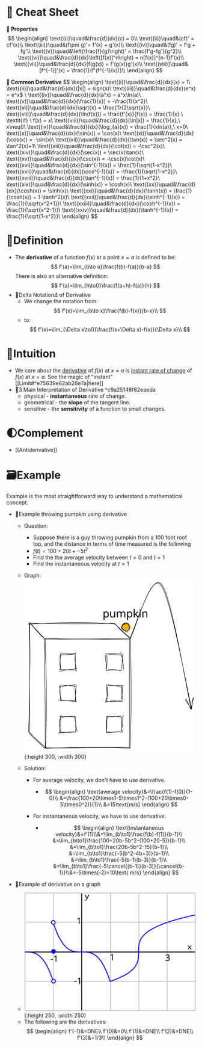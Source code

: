 # 🧾 Cheat Sheet
**📌 Properties**
$$
\begin{align}
\text{(i)}\quad&\frac{d}{dx}(c) = 0\\
\text{(ii)}\quad&(cf)' = cf'(x)\\
\text{(iii)}\quad&(f\pm g)'= f'(x) + g'(x)\\
\text{(iv)}\quad&(fg)' = f'g + fg'\\
\text{(v)}\quad&\left(\frac{f}{g}\right)' = \frac{f'g-fg'}{g^2}\\
\text{(vi)}\quad&\frac{d}{dx}\left([f(x)]^n\right) = n[f(x)]^{n-1}f'(x)\\
\text{(vii)}\quad&\frac{d}{dx}(f(g(x)) = f'(g(x))g'(x)\\
\text{(viii)}\quad&[f^{-1}]'(x) = \frac{1}{f'(f^{-1}(x))}\\
\end{align}
$$

**📌 Common Derivative**
$$
\begin{align}
\text{(i)}\quad&\frac{d}{dx}(x) = 1\\
\text{(ii)}\quad&\frac{d}{dx}(|x|) = sign(x)\\
\text{(iii)}\quad&\frac{d}{dx}(e^x) = e^x$      \\
\text{(iv)}\quad&\frac{d}{dx}(a^x) = a^x\ln(a)\\
\text{(v)}\quad&\frac{d}{dx}(\frac{1}{x}) = -\frac{1}{x^2}\\
\text{(vi)}\quad&\frac{d}{dx}\sqrt{x} = \frac{1}{2\sqrt{x}}\\
\text{(vii)}\quad&\frac{d}{dx}(\ln(f(x))) = \frac{f'(x)}{f(x)} = \frac{1}{x} \ \textit{if} \ f(x) = x\\
\text{(viii)}\quad&\frac{d}{dx}(\ln|x|) = \frac{1}{x},\ x\neq0\\
\text{(ix)}\quad&\frac{d}{dx}(\log_{a}(x)) = \frac{1}{xln(a)},\ x>0\\
\text{(x)}\quad&\frac{d}{dx}(\sin(x)) = \cos(x)\\
\text{(xi)}\quad&\frac{d}{dx}(\cos(x)) = -\sin(x)\\
\text{(xii)}\quad&\frac{d}{dx}(\tan(x)) = \sec^2(x) = \tan^2(x)+1\\
\text{(xiii)}\quad&\frac{d}{dx}(\cot(x)) = -\csc^2(x)\\
\text{(xiv)}\quad&\frac{d}{dx}(\sec(x)) = \sec(x)\tan(x)\\
\text{(xv)}\quad&\frac{d}{dx}(\csc(x)) = -\csc(x)\cot(x)\\
\text{(xvi)}\quad&\frac{d}{dx}(\sin^{-1}(x)) = \frac{1}{\sqrt{1-x^2}}\\
\text{(xvii)}\quad&\frac{d}{dx}(\cos^{-1}(x)) = -\frac{1}{\sqrt{1-x^2}}\\
\text{(xviii)}\quad&\frac{d}{dx}(\tan^{-1}(x)) = \frac{1}{1+x^2}\\
\text{(xix)}\quad&\frac{d}{dx}(\sinh(x)) = \cosh(x)\\
\text{(xx)}\quad&\frac{d}{dx}(\cosh(x)) = \sinh(x)\\
\text{(xxi)}\quad&\frac{d}{dx}(\tanh(x)) = \frac{1}{\cosh(x)} = 1-\tanh^2(x)\\
\text{(xxii)}\quad&\frac{d}{dx}(\sinh^{-1}(x)) = \frac{1}{\sqrt{x^2+1}}\\
\text{(xxiii)}\quad&\frac{d}{dx}(\cosh^{-1}(x)) = \frac{1}{\sqrt{x^2-1}}\\
\text{(xxiv)}\quad&\frac{d}{dx}(\tanh^{-1}(x)) = \frac{1}{\sqrt{1-x^2}}\\
\end{align}
$$

# 📝Definition
- The **derivative** of a function $f(x)$ at a point $x=a$ is defined to be:
  $$
  f'(a)=\lim_{b\to a}\frac{f(b)-f(a)}{b-a}
  $$
  There is also an alternative definition:
  $$
  f'(a)=\lim_{h\to0}\frac{f(a+h)-f(a)}{h}
  $$
- 📌Delta Notation$\Delta$ of Derivative
    - We change the notation from:
      $$
      f'(x)=\lim_{b\to x}\frac{f(b)-f(x)}{b-x}\\
      $$
    - to:
      $$
      f'(x)=\lim_{\Delta x\to0}\frac{f(x+\Delta x)-f(x)}{\Delta x}\\
      $$
    
# 🧠Intuition
- We care about the <u>derivative</u> of $f(x)$ at $x=a$ is <u>instant rate of change</u> of $f(x)$ at $x=a$. See the magic of "instant" [[Limit#^e75639e62ab26e7a|here]]
- 📌3 Main Interpretation of Derivative ^c9a25148f62eaeda
    - physical -  **instantaneous** rate of change.
    - geometrical - the **slope** of the tangent line.
    - sensitive - the **sensitivity** of a function to small changes.
    

# 🌓Complement
- [[Antiderivative]]

# 🗃Example
Example is the most straightforward way to understand a mathematical concept.
- 📌Example throwing pumpkin using derivative
    - Question:
        - Suppose there is a guy throwing pumpkin from a $100$ foot roof top, and the distance in terms of time measured is the following
        - $f(t)=100+20t+-5t^2$
        - Find the the average velocity between $t=0$ and $t=1$
        - Find the instantaneous velocity at $t=1$
        
    - Graph:
      ![name](../assets/throwing_pumpkin.svg){:height 300, :width 300}
    - Solution:
        - For average velocity, we don't have to use derivative.
            - $$
              \begin{align}
              \text{average velocity}&=\frac{f(1)-f(0)}{1-0}\\
              &=\frac{100+20\times1-5\times1^2-(100+20\times0-5\times0^2)}{1}\\
              &=15\text{m/s}
              \end{align}
              $$
            
        - For instantaneous velocity, we have to use derivative.
            - $$
              \begin{align}
              \text{instantaneous velocity}&=f'(1)\\&=\lim_{b\to1}\frac{f(b)-f(1)}{b-1}\\
              &=\lim_{b\to1}\frac{100+20b-5b^2-(100+20-5)}{b-1}\\
              &=\lim_{b\to1}\frac{20b-5b^2-15}{b-1}\\
              &=\lim_{b\to1}\frac{-5(b^2-4b+3)}{b-1}\\
              &=\lim_{b\to1}\frac{-5(b-1)(b-3)}{b-1}\\
              &=\lim_{b\to1}\frac{-5\cancel{(b-1)}(b-3)}{\cancel{b-1}}\\&=-5\times(-2)=10\text{ m/s}
              \end{align}
              $$
            
- 📌Example of derivative on a graph
    - ![name](../assets/images_u1der2_tangentlines.svg){:height 250, :width 250}
    - The following are the derivatives:
      $$
      \begin{align}
      f'(-1)&=DNE\\
      f'(0)&=0\\
      f'(1)&=DNE\\
      f'(2)&=DNE\\
      f'(3)&=1/3\\
      \end{align}
      $$
    
